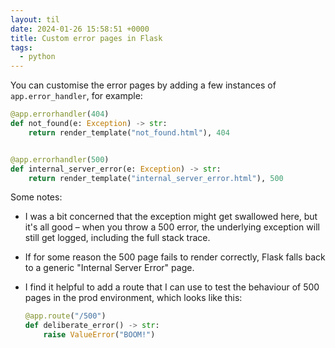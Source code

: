 ```yaml
---
layout: til
date: 2024-01-26 15:58:51 +0000
title: Custom error pages in Flask
tags:
  - python
---
```

You can customise the error pages by adding a few instances of `app.error_handler`, for example:

```python
@app.errorhandler(404)
def not_found(e: Exception) -> str:
    return render_template("not_found.html"), 404


@app.errorhandler(500)
def internal_server_error(e: Exception) -> str:
    return render_template("internal_server_error.html"), 500
```

Some notes:

*   I was a bit concerned that the exception might get swallowed here, but it's all good – when you throw a 500 error, the underlying exception will still get logged, including the full stack trace.

*   If for some reason the 500 page fails to render correctly, Flask falls back to a generic "Internal Server Error" page.

*   I find it helpful to add a route that I can use to test the behaviour of 500 pages in the prod environment, which looks like this:

    ```python
    @app.route("/500")
    def deliberate_error() -> str:
        raise ValueError("BOOM!")
    ```
